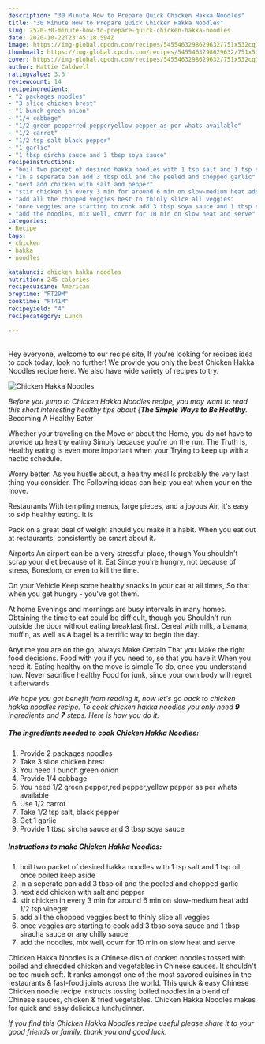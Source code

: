 ```yaml
---
description: "30 Minute How to Prepare Quick Chicken Hakka Noodles"
title: "30 Minute How to Prepare Quick Chicken Hakka Noodles"
slug: 2520-30-minute-how-to-prepare-quick-chicken-hakka-noodles
date: 2020-10-22T23:45:18.594Z
image: https://img-global.cpcdn.com/recipes/5455463298629632/751x532cq70/chicken-hakka-noodles-recipe-main-photo.jpg
thumbnail: https://img-global.cpcdn.com/recipes/5455463298629632/751x532cq70/chicken-hakka-noodles-recipe-main-photo.jpg
cover: https://img-global.cpcdn.com/recipes/5455463298629632/751x532cq70/chicken-hakka-noodles-recipe-main-photo.jpg
author: Hattie Caldwell
ratingvalue: 3.3
reviewcount: 14
recipeingredient:
- "2 packages noodles"
- "3 slice chicken brest"
- "1 bunch green onion"
- "1/4 cabbage"
- "1/2 green pepperred pepperyellow pepper as per whats available"
- "1/2 carrot"
- "1/2 tsp salt black pepper"
- "1 garlic"
- "1 tbsp sircha sauce and 3 tbsp soya sauce"
recipeinstructions:
- "boil two packet of desired hakka noodles with 1 tsp salt and 1 tsp oil. once boiled keep aside"
- "In a seperate pan add 3 tbsp oil and the peeled and chopped garlic"
- "next add chicken with salt and pepper"
- "stir chicken in every 3 min for around 6 min on slow-medium heat add 1/2 tsp vineger"
- "add all the chopped veggies best to thinly slice all veggies"
- "once veggies are starting to cook add 3 tbsp soya sauce and 1 tbsp siracha sauce or any chilly sauce"
- "add the noodles, mix well, covrr for 10 min on slow heat and serve"
categories:
- Recipe
tags:
- chicken
- hakka
- noodles

katakunci: chicken hakka noodles 
nutrition: 245 calories
recipecuisine: American
preptime: "PT29M"
cooktime: "PT41M"
recipeyield: "4"
recipecategory: Lunch

---
```

<br>
Hey everyone, welcome to our recipe site, If you're looking for recipes idea to cook today, look no further! We provide you only the best Chicken Hakka Noodles recipe here. We also have wide variety of recipes to try.
<br>


![Chicken Hakka Noodles](https://img-global.cpcdn.com/recipes/5455463298629632/751x532cq70/chicken-hakka-noodles-recipe-main-photo.jpg)

<i>Before you jump to Chicken Hakka Noodles recipe, you may want to read this short interesting healthy tips about {<strong>The Simple Ways to Be Healthy</strong>.</i>
Becoming A Healthy Eater

Whether your traveling on the Move or about the
Home, you do not have to provide up healthy eating
Simply because you're on the run. The Truth Is,
Healthy eating is even more important when your
Trying to keep up with a hectic schedule.


Worry better. As you hustle about, a healthy meal
Is probably the very last thing you consider. The
Following ideas can help you eat when your on the move.

Restaurants
With tempting menus, large pieces, and a joyous 
Air, it's easy to skip healthy eating. It is 

Pack on a great deal of weight should you make it a habit.
When you eat out at restaurants, consistently be smart
about it.

Airports
An airport can be a very stressful place, though 
You shouldn't scrap your diet because of it. Eat
Since you're hungry, not because of stress,
Boredom, or even to kill the time.

On your Vehicle 
Keep some healthy snacks in your car at all times,
So that when you get hungry - you've got them.

At home
Evenings and mornings are busy intervals in many homes.
Obtaining the time to eat could be difficult, though you
Shouldn't run outside the door without eating breakfast
first. Cereal with milk, a banana, muffin, as well as 
A bagel is a terrific way to begin the day.

Anytime you are on the go, always Make Certain That you
Make the right food decisions. 
Food with you if you need to, so that you have it
When you need it. Eating healthy on the move is simple 
To do, once you understand how. Never sacrifice healthy
Food for junk, since your own body will regret it afterwards.


<i>We hope you got benefit from reading it, now let's go back to chicken hakka noodles recipe. To cook chicken hakka noodles you only need <strong>9</strong> ingredients and <strong>7</strong> steps. Here is how you do it.
</i>

##### The ingredients needed to cook Chicken Hakka Noodles:

1. Provide 2 packages noodles
1. Take 3 slice chicken brest
1. You need 1 bunch green onion
1. Provide 1/4 cabbage
1. You need 1/2 green pepper,red pepper,yellow pepper as per whats available
1. Use 1/2 carrot
1. Take 1/2 tsp salt, black pepper
1. Get 1 garlic
1. Provide 1 tbsp sircha sauce and 3 tbsp soya sauce


##### Instructions to make Chicken Hakka Noodles:

1. boil two packet of desired hakka noodles with 1 tsp salt and 1 tsp oil. once boiled keep aside
1. In a seperate pan add 3 tbsp oil and the peeled and chopped garlic
1. next add chicken with salt and pepper
1. stir chicken in every 3 min for around 6 min on slow-medium heat add 1/2 tsp vineger
1. add all the chopped veggies best to thinly slice all veggies
1. once veggies are starting to cook add 3 tbsp soya sauce and 1 tbsp siracha sauce or any chilly sauce
1. add the noodles, mix well, covrr for 10 min on slow heat and serve


Chicken Hakka Noodles is a Chinese dish of cooked noodles tossed with boiled and shredded chicken and vegetables in Chinese sauces. It shouldn&#39;t be too much soft. It ranks amongst one of the most savored cuisines in the restaurants &amp; fast-food joints across the world. This quick &amp; easy Chinese Chicken noodle recipe instructs tossing boiled noodles in a blend of Chinese sauces, chicken &amp; fried vegetables. Chicken Hakka Noodles makes for quick and easy delicious lunch/dinner. 

<i>If you find this Chicken Hakka Noodles recipe useful please share it to your good friends or family, thank you and good luck.</i>

